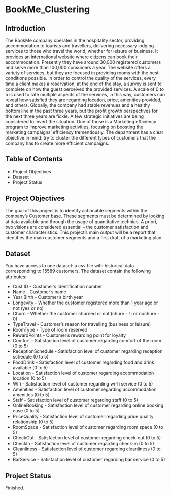 # BookMe_Clustering
## Introduction
The BookMe company operates in the hospitality sector, providing accommodation to tourists and travellers, delivering necessary lodging services to those who travel the world, whether for leisure or business. It provides an international website where citizens can book their accommodation. Presently they have around 30,000 registered customers and serve more than 100,000 consumers a year. The website offers a variety of services, but they are focused in providing rooms with the best conditions possible. In order to control the quality of the services, every time a client makes a reservation, at the end of the stay, a survey is sent to complete on how the guest perceived the provided services. A scale of 0 to 5 is used to rate multiple aspects of the services, in this way, customers can reveal how satisfied they are regarding location, price, amenities provided, and others. 
Globally, the company had stable revenues and a healthy bottom line in the past three years, but the profit growth perspectives for the next three years are fickle. A few strategic initiatives are being considered to invert the situation. One of those is a Marketing efficiency program to improve marketing activities, focusing on boosting the marketing campaigns’ efficiency tremendously. The department has a clear objective in mind: try to cluster the different types of customers that the company has to create more efficient campaigns.

## Table of Contents
* Project Objectives
* Dataset
* Project Status

## Project Objectives
The goal of this project is to identify actionable segments within the company’s Customer base. These segments must be determined by looking at data available and through the usage of quantitative technics. A priori, two visions are considered essential – the customer satisfaction and customer characteristics. This project’s main output will be a report that identifies the main customer segments and a first draft of a marketing plan.

## Dataset
You have access to one dataset: a csv file with historical data corresponding to 15589 customers.
The dataset contain the following attributes:
* Cust ID - Customer’s identification number
* Name - Customer’s name
* Year Birth - Customer’s birth year
* Longevity - Whether the customer registered more than 1 year ago or not (yes or no)
* Churn - Whether the customer churned or not (churn - 1; or nochurn - 0)
* TypeTravel - Customer’s reason for travelling (business or leisure)
* RoomType - Type of room reserved
* RewardPoints - Customer’s rewarding point for loyalty
* Comfort - Satisfaction level of customer regarding comfort of the room (0 to 5)
* ReceptionSchedule - Satisfaction level of customer regarding reception schedule (0 to 5)
* FoodDrink - Satisfaction level of customer regarding food and drink available (0 to 5)
* Location - Satisfaction level of customer regarding accommodation location (0 to 5)
* Wifi - Satisfaction level of customer regarding wi-fi service (0 to 5)
* Amenities - Satisfaction level of customer regarding accommodation amenities (0 to 5)
* Staff - Satisfaction level of customer regarding staff (0 to 5)
* OnlineBooking - Satisfaction level of customer regarding online booking ease (0 to 5)
* PriceQuality - Satisfaction level of customer regarding price quality relationship (0 to 5)
* RoomSpace - Satisfaction level of customer regarding room space (0 to 5)
* CheckOut - Satisfaction level of customer regarding check-out (0 to 5)
* CheckIn - Satisfaction level of customer regarding check-in (0 to 5)
* Cleanliness - Satisfaction level of customer regarding cleanliness (0 to 5)
* BarService - Satisfaction level of customer regarding bar service (0 to 5)

## Project Status
Finished.
